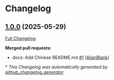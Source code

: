# Changelog

## [1.0.0](https://github.com/GameFrameX/com.gameframex.unity.advertisement/tree/1.0.0) (2025-05-29)

[Full Changelog](https://github.com/GameFrameX/com.gameframex.unity.advertisement/compare/a84e3569343f7aa927ee4edf14525a02108b61af...1.0.0)

**Merged pull requests:**

- docs: Add Chinese README.md [\#1](https://github.com/GameFrameX/com.gameframex.unity.advertisement/pull/1) ([AlianBlank](https://github.com/AlianBlank))



\* *This Changelog was automatically generated by [github_changelog_generator](https://github.com/github-changelog-generator/github-changelog-generator)*
